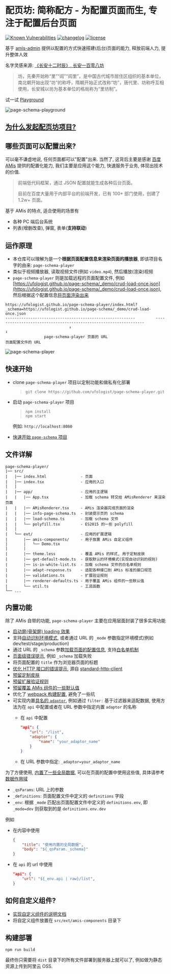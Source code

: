 # 配页坊: 简称配方 - 为配置页面而生, 专注于配置后台页面

[![Known Vulnerabilities][vulnerabilities-status-image]][vulnerabilities-status-url] [![changelog][changelog-image]][changelog-url] [![license][license-image]][license-url]

[vulnerabilities-status-image]: https://snyk.io/test/npm/page-schema-player/badge.svg
[vulnerabilities-status-url]: https://snyk.io/test/npm/page-schema-player
[license-image]: https://img.shields.io/github/license/ufologist/page-schema-player.svg
[license-url]: https://github.com/ufologist/page-schema-player/blob/master/LICENSE
[changelog-image]: https://img.shields.io/badge/CHANGE-LOG-blue.svg?style=flat-square
[changelog-url]: https://github.com/ufologist/page-schema-player/blob/master/CHANGELOG.md

基于 [amis-admin](https://github.com/fex-team/amis-admin) 提供以配置的方式快速搭建(后台)页面的能力, 释放前端人力, 提升整体人效

名字灵感来源: [《长安十二时辰》, 长安一百零八坊](https://baike.baidu.com/tashuo/browse/content?id=7a42871d4821ddfd79e93fa8)

> 坊，先秦开始称“里”“闾”“闾里”，是中国古代城市居住区组织的基本单位，南北朝开始出现“坊”的称呼，隋朝开始正式改称“坊”，唐代里、坊称呼互相使用，长安城以坊为基本单位的格局称为“里坊制”。

试一试 [Playground](https://ufologist.github.io/page-schema/_demo/index.html)

![page-schema-playground](https://user-images.githubusercontent.com/167221/77224470-ef2f1100-6ba0-11ea-8506-358c6c30e357.gif)

## [为什么发起配页坊项目?](./context.md)

## 哪些页面可以配置出来?

可以毫不谦虚地说, 任何页面都可以"配置"出来. 当然了, 这背后主要是感谢 [百度 AMis](https://baidu.github.io/amis "前端低代码框架") 提供的配置化能力, 我们主要是应用这个能力, 快速服务于业务, 体现出技术的价值.

> 前端低代码框架，通过 JSON 配置就能生成各种后台页面。
> 
> 目前在百度大量用于内部平台的前端开发，已有 100+ 部门使用，创建了 1.2w+ 页面。

基于 AMis 的特点, 适合使用的场景有
* 各种 PC 端后台系统
* 列表(增删改查), 弹窗, 表单(**支持联动**)

## 运作原理

* 本仓库可以理解为是一个**根据页面配置信息来渲染页面的播放器**, 即该项目名字的由来: `page-schema-player`
* 类似于视频播放器, 读取视频文件(例如 `video.mp4`), 然后播放(渲染)视频
* `page-schema-player` 则是加载远程的页面配置文件, 例如 [https://ufologist.github.io/page-schema/_demo/crud-load-once.json](https://ufologist.github.io/page-schema/_demo/crud-load-once.json), 然后根据这个配置信息[将页面渲染出来](https://ufologist.github.io/page-schema-player/index.html?_schema=https%3A%2F%2Fufologist.github.io%2Fpage-schema%2F_demo%2Fcrud-load-once.json)

```
https://ufologist.github.io/page-schema-player/index.html?_schema=https://ufologist.github.io/page-schema/_demo/crud-load-once.json
---------------------------------------------------------         -----------------------------------------------------------------
                            ↓                                                                     ↓
                 page-schema-player 页面的 URL                                              页面配置文件的 URL
```

![page-schema-player](https://user-images.githubusercontent.com/167221/77226063-4688ad80-6bb0-11ea-9eaf-fb79cfafa045.png)

## 快速开始

* clone `page-schema-player` 项目以定制功能和做私有化部署

  > `git clone https://github.com/ufologist/page-schema-player.git`
* 启动 `page-schema-player` 项目

  > ```
  > npm install
  > npm start
  > ```

  例如: `http://localhost:8080`
* [快速开始 `page-schema` 项目](https://github.com/ufologist/page-schema#%E5%BF%AB%E9%80%9F%E5%BC%80%E5%A7%8B)

## 文件详解

```
page-schema-player/
|── src/
|   |── index.html               - 页面
|   |── index.tsx                - 应用的入口
|   |
|   |── app/                     - 应用的主逻辑
|   |   |── App.tsx              - 加载 schema 转交给 AMisRenderer 来渲染页面
|   |   |── AMisRenderer.tsx     - AMis 渲染器完成页面的渲染
|   |   |── info-page-schema.ts  - 封装提示页的 schema
|   |   |── load-schema.ts       - 加载 schema 文件
|   |   └── polyfill.tsx         - ES2015 的一些 polyfill
|   |
|   └── ext/                     - 应用的扩展逻辑
|       |── amis-components/     - 用于放置 AMis 自定义组件
|       |   └── Demo.tsx
|       |
|       |── theme.less           - 覆盖 AMis 的样式, 用于定制皮肤
|       |── get-default-mode.ts  - 获取默认的环境模式(实现自动识别的规则)
|       |── is-in-white-list.ts  - 加载 schema 文件的白名单规则
|       |── adapt-response.ts    - 适配各种接口到 AMis 标准的接口规范
|       |── validations.ts       - 扩展验证规则
|       |── renderer-defaults.ts - 用于覆盖 AMis 组件的一些默认值
|       └── util.ts              - 工具函数
└── ...
```

## 内置功能

除了 AMis 自带的功能, `page-schema-player` 主要在应用层面封装了很多实用功能

* [启动屏(骨架屏) loading 效果](./src/index.html)
* 支持[自动识别环境模式](./src/ext/get-default-mode.ts), 或者通过 URL 的 `_mode` 参数指定环境模式(例如 dev/test/stage/production)
* 通过 URL 的 `_schema` 参数[加载页面的配置信息](./src/app/load-schema.ts), 支持[白名单机制](./src/ext/is-in-white-list.ts)
* [页面级错误提示](./src/app/info-page-schema.ts), 例如 `_schema` 加载失败
* 将页面配置的 `title` 作为浏览器页面的标题
* [优化 HTTP 接口的错误提示](./src/app/AMisRenderer.tsx), 源自 [standard-http-client](https://github.com/ufologist/standard-http-client)
* [预留定制皮肤](./src/ext/theme.less)
* [预留扩展验证规则](./src/ext/validations.ts)
* [预留覆盖 AMis 组件的一些默认值](./src/ext/renderer-defaults.ts)
* 优化了 [webpack 构建配置](./webpack.config.js), 避免了一些坑
* 可实现内置[具名的 `adaptor`](./src/ext/adapt-response.ts), 例如通过 `filter:` 基于过滤器来适配数据, 使用方法为在 `api` 中配置或者在 URL 参数中指定内置 `adaptor` 的名称
  * 在 `api` 中配置

    ```json
    "api": {
        "url": "/list",
        "adaptor": {
            "name": "your_adaptor_name"
        }
    }
    ```
  * 在 URL 参数中指定: `_adaptor=your_adaptor_name`

为了方便使用, [内置了一些全局数据](./src/app/App.tsx), 可以在页面的配置中使用这些值, 具体请参考[数据作用域](https://baidu.github.io/amis/docs/advanced#%E6%95%B0%E6%8D%AE%E4%BD%9C%E7%94%A8%E5%9F%9F)
* `_qsParams`: URL 上的参数
* `_definitions`: 页面配置文件中定义的 `definitions` 字段
* `_env`: 根据 `_mode` 匹配出页面配置文件中定义的 `definitions.env`, 即 `_mode=dev` 则获取到的是 `definitions.env.dev`

例如
* 在内容中使用

  ```json
  {
      "title": "使用内置的全局数据",
      "body": "${_qsParam._schema}"
  }
  ```
* 在 `api` 的 url 中使用

  ```json
  "api": {
      "url": "${_env.api | raw}/list",
  }
  ```

## 如何自定义组件?

* [实现自定义组件的说明文档](https://baidu.github.io/amis/docs/dev)
* 将自定义组件放置在 `src/ext/amis-components` 目录下

## 构建部署

```
npm run build
```

最终你只需要将 `dist` 目录下的所有文件部署到服务器上就可以了, 例如做为静态资源上传到阿里云 OSS.